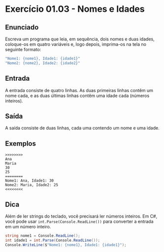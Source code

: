 # Exercício 01.03 - Nomes e Idades

## Enunciado

Escreva um programa que leia, em sequência, dois nomes e duas idades, coloque-os em quatro variáveis e, logo depois, imprima-os na tela no seguinte formato:

```csharp
"Nome1: {nome1}, Idade1: {idade1}"
"Nome2: {nome2}, Idade2: {idade2}"
```

## Entrada

A entrada consiste de quatro linhas. As duas primeiras linhas contêm um nome cada, e as duas últimas linhas contêm uma idade cada (números inteiros).

## Saída

A saída consiste de duas linhas, cada uma contendo um nome e uma idade.

## Exemplos

```plaintext
>>>>>>>>
Ana
Maria
30
25
========
Nome1: Ana, Idade1: 30
Nome2: Maria, Idade2: 25
<<<<<<<<
```

## Dica

Além de ler strings do teclado, você precisará ler números inteiros. Em C#, você pode usar `int.Parse(Console.ReadLine())` para converter a entrada em um número inteiro.

```csharp
string nome1 = Console.ReadLine();
int idade1 = int.Parse(Console.ReadLine());
Console.WriteLine($"Nome1: {nome1}, Idade1: {idade1}");
```
